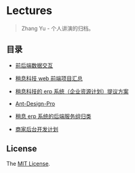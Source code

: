 # Lectures

> Zhang Yu - 个人讲演的归档。

## 目录

+ [前后端数据交互]

+ [稍息科技 web 前端项目汇总]

+ [稍息科技的 erp 系统（企业资源计划）提议方案]

+ [Ant-Design-Pro]

+ [稍息 erp 系统的后端服务组归类]

+ [商家后台开发计划]

## License

The [MIT License].

[MIT License]: ./LICENSE

[前后端数据交互]: ./data-specification.md

[稍息科技 web 前端项目汇总]: ./sx-project.md

[稍息科技的 erp 系统（企业资源计划）提议方案]: ./sx-erp.md

[Ant-Design-Pro]: ./Ant-Design-Pro.md

[稍息 erp 系统的后端服务组归类]: ./sx-services-erp.md

[商家后台开发计划]: ./shop-manage.md
